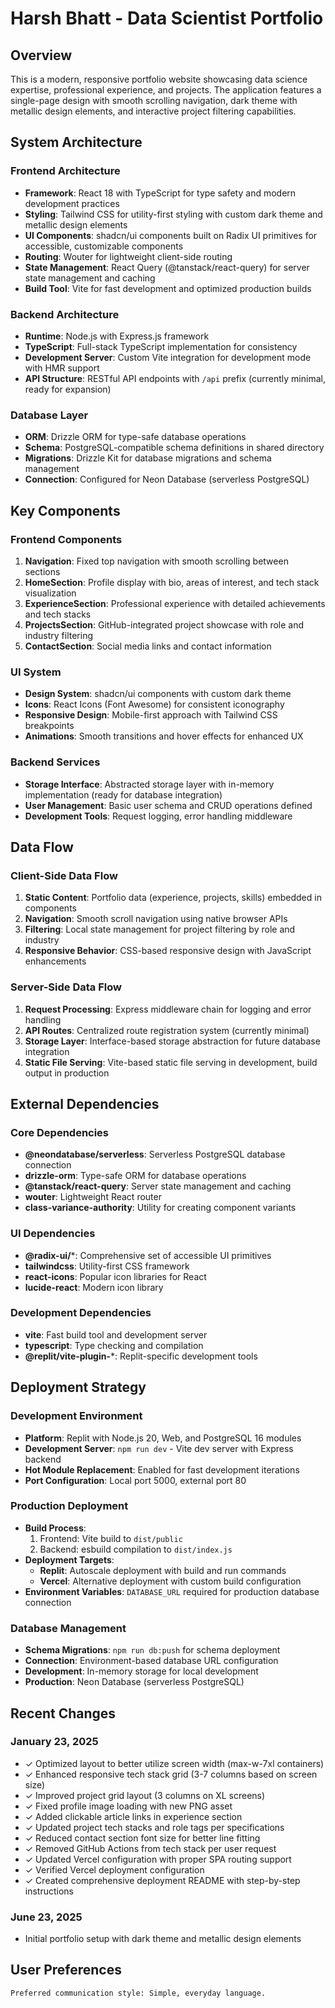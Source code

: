 # Harsh Bhatt - Data Scientist Portfolio

## Overview

This is a modern, responsive portfolio website showcasing data science expertise, professional experience, and projects. The application features a single-page design with smooth scrolling navigation, dark theme with metallic design elements, and interactive project filtering capabilities.

## System Architecture

### Frontend Architecture
- **Framework**: React 18 with TypeScript for type safety and modern development practices
- **Styling**: Tailwind CSS for utility-first styling with custom dark theme and metallic design elements
- **UI Components**: shadcn/ui components built on Radix UI primitives for accessible, customizable components
- **Routing**: Wouter for lightweight client-side routing
- **State Management**: React Query (@tanstack/react-query) for server state management and caching
- **Build Tool**: Vite for fast development and optimized production builds

### Backend Architecture
- **Runtime**: Node.js with Express.js framework
- **TypeScript**: Full-stack TypeScript implementation for consistency
- **Development Server**: Custom Vite integration for development mode with HMR support
- **API Structure**: RESTful API endpoints with `/api` prefix (currently minimal, ready for expansion)

### Database Layer
- **ORM**: Drizzle ORM for type-safe database operations
- **Schema**: PostgreSQL-compatible schema definitions in shared directory
- **Migrations**: Drizzle Kit for database migrations and schema management
- **Connection**: Configured for Neon Database (serverless PostgreSQL)

## Key Components

### Frontend Components
1. **Navigation**: Fixed top navigation with smooth scrolling between sections
2. **HomeSection**: Profile display with bio, areas of interest, and tech stack visualization
3. **ExperienceSection**: Professional experience with detailed achievements and tech stacks
4. **ProjectsSection**: GitHub-integrated project showcase with role and industry filtering
5. **ContactSection**: Social media links and contact information

### UI System
- **Design System**: shadcn/ui components with custom dark theme
- **Icons**: React Icons (Font Awesome) for consistent iconography
- **Responsive Design**: Mobile-first approach with Tailwind CSS breakpoints
- **Animations**: Smooth transitions and hover effects for enhanced UX

### Backend Services
- **Storage Interface**: Abstracted storage layer with in-memory implementation (ready for database integration)
- **User Management**: Basic user schema and CRUD operations defined
- **Development Tools**: Request logging, error handling middleware

## Data Flow

### Client-Side Data Flow
1. **Static Content**: Portfolio data (experience, projects, skills) embedded in components
2. **Navigation**: Smooth scroll navigation using native browser APIs
3. **Filtering**: Local state management for project filtering by role and industry
4. **Responsive Behavior**: CSS-based responsive design with JavaScript enhancements

### Server-Side Data Flow
1. **Request Processing**: Express middleware chain for logging and error handling
2. **API Routes**: Centralized route registration system (currently minimal)
3. **Storage Layer**: Interface-based storage abstraction for future database integration
4. **Static File Serving**: Vite-based static file serving in development, build output in production

## External Dependencies

### Core Dependencies
- **@neondatabase/serverless**: Serverless PostgreSQL database connection
- **drizzle-orm**: Type-safe ORM for database operations
- **@tanstack/react-query**: Server state management and caching
- **wouter**: Lightweight React router
- **class-variance-authority**: Utility for creating component variants

### UI Dependencies
- **@radix-ui/***: Comprehensive set of accessible UI primitives
- **tailwindcss**: Utility-first CSS framework
- **react-icons**: Popular icon libraries for React
- **lucide-react**: Modern icon library

### Development Dependencies
- **vite**: Fast build tool and development server
- **typescript**: Type checking and compilation
- **@replit/vite-plugin-***: Replit-specific development tools

## Deployment Strategy

### Development Environment
- **Platform**: Replit with Node.js 20, Web, and PostgreSQL 16 modules
- **Development Server**: `npm run dev` - Vite dev server with Express backend
- **Hot Module Replacement**: Enabled for fast development iterations
- **Port Configuration**: Local port 5000, external port 80

### Production Deployment
- **Build Process**: 
  1. Frontend: Vite build to `dist/public`
  2. Backend: esbuild compilation to `dist/index.js`
- **Deployment Targets**: 
  - **Replit**: Autoscale deployment with build and run commands
  - **Vercel**: Alternative deployment with custom build configuration
- **Environment Variables**: `DATABASE_URL` required for production database connection

### Database Management
- **Schema Migrations**: `npm run db:push` for schema deployment
- **Connection**: Environment-based database URL configuration
- **Development**: In-memory storage for local development
- **Production**: Neon Database (serverless PostgreSQL)

## Recent Changes

### January 23, 2025
- ✓ Optimized layout to better utilize screen width (max-w-7xl containers)
- ✓ Enhanced responsive tech stack grid (3-7 columns based on screen size)
- ✓ Improved project grid layout (3 columns on XL screens)
- ✓ Fixed profile image loading with new PNG asset
- ✓ Added clickable article links in experience section
- ✓ Updated project tech stacks and role tags per specifications
- ✓ Reduced contact section font size for better line fitting
- ✓ Removed GitHub Actions from tech stack per user request
- ✓ Updated Vercel configuration with proper SPA routing support
- ✓ Verified Vercel deployment configuration
- ✓ Created comprehensive deployment README with step-by-step instructions

### June 23, 2025
- Initial portfolio setup with dark theme and metallic design elements

## User Preferences

```
Preferred communication style: Simple, everyday language.
```